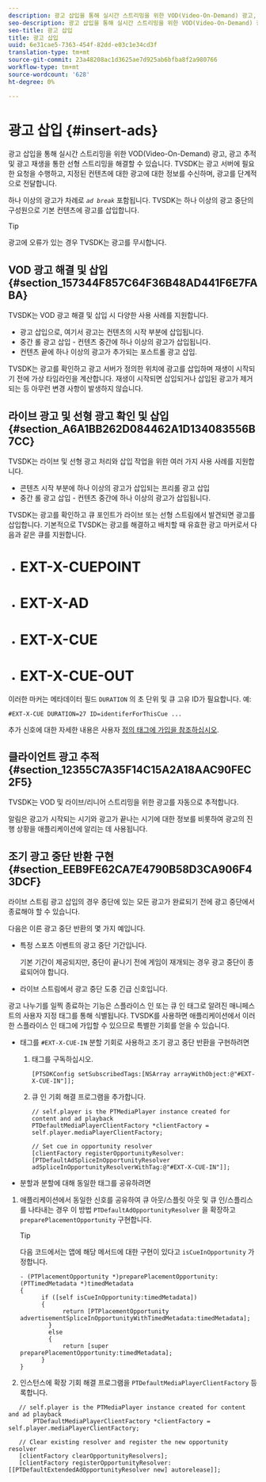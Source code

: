```yaml
---
description: 광고 삽입을 통해 실시간 스트리밍을 위한 VOD(Video-On-Demand) 광고, 광고 추적 및 광고 재생을 통한 선형 스트리밍을 해결할 수 있습니다. TVSDK는 광고 서버에 필요한 요청을 수행하고, 지정된 컨텐츠에 대한 광고에 대한 정보를 수신하며, 광고를 단계적으로 전달합니다.
seo-description: 광고 삽입을 통해 실시간 스트리밍을 위한 VOD(Video-On-Demand) 광고, 광고 추적 및 광고 재생을 통한 선형 스트리밍을 해결할 수 있습니다. TVSDK는 광고 서버에 필요한 요청을 수행하고, 지정된 컨텐츠에 대한 광고에 대한 정보를 수신하며, 광고를 단계적으로 전달합니다.
seo-title: 광고 삽입
title: 광고 삽입
uuid: 6e31cae5-7363-454f-82dd-e03c1e34cd3f
translation-type: tm+mt
source-git-commit: 23a48208ac1d3625ae7d925ab6bfba8f2a980766
workflow-type: tm+mt
source-wordcount: '628'
ht-degree: 0%

---
```



# 광고 삽입 {#insert-ads}

광고 삽입을 통해 실시간 스트리밍을 위한 VOD(Video-On-Demand) 광고, 광고 추적 및 광고 재생을 통한 선형 스트리밍을 해결할 수 있습니다. TVSDK는 광고 서버에 필요한 요청을 수행하고, 지정된 컨텐츠에 대한 광고에 대한 정보를 수신하며, 광고를 단계적으로 전달합니다.

하나 이상의 광고가 차례로 *`ad break`* 포함됩니다. TVSDK는 하나 이상의 광고 중단의 구성원으로 기본 컨텐츠에 광고를 삽입합니다.

>[!TIP]
>
>광고에 오류가 있는 경우 TVSDK는 광고를 무시합니다.

## VOD 광고 해결 및 삽입 {#section_157344F857C64F36B48AD441F6E7FABA}

TVSDK는 VOD 광고 해결 및 삽입 시 다양한 사용 사례를 지원합니다.

* 광고 삽입으로, 여기서 광고는 컨텐츠의 시작 부분에 삽입됩니다.
* 중간 롤 광고 삽입 - 컨텐츠 중간에 하나 이상의 광고가 삽입됩니다.
* 컨텐츠 끝에 하나 이상의 광고가 추가되는 포스트롤 광고 삽입.

TVSDK는 광고를 확인하고 광고 서버가 정의한 위치에 광고를 삽입하며 재생이 시작되기 전에 가상 타임라인을 계산합니다. 재생이 시작되면 삽입되거나 삽입된 광고가 제거되는 등 아무런 변경 사항이 발생하지 않습니다.

## 라이브 광고 및 선형 광고 확인 및 삽입 {#section_A6A1BB262D084462A1D134083556B7CC}

TVSDK는 라이브 및 선형 광고 처리와 삽입 작업을 위한 여러 가지 사용 사례를 지원합니다.

* 콘텐츠 시작 부분에 하나 이상의 광고가 삽입되는 프리롤 광고 삽입
* 중간 롤 광고 삽입 - 컨텐츠 중간에 하나 이상의 광고가 삽입됩니다.

TVSDK는 광고를 확인하고 큐 포인트가 라이브 또는 선형 스트림에서 발견되면 광고를 삽입합니다. 기본적으로 TVSDK는 광고를 해결하고 배치할 때 유효한 광고 마커로서 다음과 같은 큐를 지원합니다.

* # EXT-X-CUEPOINT
* # EXT-X-AD
* # EXT-X-CUE
* # EXT-X-CUE-OUT

이러한 마커는 메타데이터 필드 `DURATION` 의 초 단위 및 큐 고유 ID가 필요합니다. 예:

```
#EXT-X-CUE DURATION=27 ID=identiferForThisCue ... 
```

추가 신호에 대한 자세한 내용은 사용자 [정의 태그에 가입을 참조하십시오](../../tvsdk-3x-ios-prog/ios-3x-advertising/ios-3x-custom-tags-configure/ios-3x-custom-tags-subscribe.md).

## 클라이언트 광고 추적 {#section_12355C7A35F14C15A2A18AAC90FEC2F5}

TVSDK는 VOD 및 라이브/리니어 스트리밍을 위한 광고를 자동으로 추적합니다.

알림은 광고가 시작되는 시기와 광고가 끝나는 시기에 대한 정보를 비롯하여 광고의 진행 상황을 애플리케이션에 알리는 데 사용됩니다.

## 조기 광고 중단 반환 구현 {#section_EEB9FE62CA7E4790B58D3CA906F43DCF}

라이브 스트림 광고 삽입의 경우 중단에 있는 모든 광고가 완료되기 전에 광고 중단에서 종료해야 할 수 있습니다.

다음은 이른 광고 중단 반환의 몇 가지 예입니다.

* 특정 스포츠 이벤트의 광고 중단 기간입니다.

   기본 기간이 제공되지만, 중단이 끝나기 전에 게임이 재개되는 경우 광고 중단이 종료되어야 합니다.
* 라이브 스트림에서 광고 중단 도중 긴급 신호입니다.

광고 나누기를 일찍 종료하는 기능은 스플라이스 인 또는 큐 인 태그로 알려진 매니페스트의 사용자 지정 태그를 통해 식별됩니다. TVSDK를 사용하면 애플리케이션에서 이러한 스플라이스 인 태그에 가입할 수 있으므로 특별한 기회를 얻을 수 있습니다.

* 태그를 `#EXT-X-CUE-IN` 분할 기회로 사용하고 조기 광고 중단 반환을 구현하려면

   1. 태그를 구독하십시오.

      ```
      [PTSDKConfig setSubscribedTags:[NSArray arrayWithObject:@"#EXT-X-CUE-IN"]];
      ```

   1. 큐 인 기회 해결 프로그램을 추가합니다.

      ```
      // self.player is the PTMediaPlayer instance created for content and ad playback 
      PTDefaultMediaPlayerClientFactory *clientFactory = self.player.mediaPlayerClientFactory; 
      
      // Set cue in opportunity resolver 
      [clientFactory registerOpportunityResolver:[PTDefaultAdSpliceInOpportunityResolver adSpliceInOpportunityResolverWithTag:@"#EXT-X-CUE-IN"]];
      ```

* 분할과 분할에 대해 동일한 태그를 공유하려면

1. 애플리케이션에서 동일한 신호를 공유하여 큐 아웃/스플릿 아웃 및 큐 인/스플리스를 나타내는 경우 이 방법 `PTDefaultAdOpportunityResolver` 을 확장하고 `preparePlacementOpportunity` 구현합니다.

   >[!TIP]
   >
   >다음 코드에서는 앱에 해당 메서드에 대한 구현이 있다고 `isCueInOpportunity` 가정합니다.

   ```
   - (PTPlacementOpportunity *)preparePlacementOpportunity:(PTTimedMetadata *)timedMetadata 
   { 
         if ([self isCueInOpportunity:timedMetadata]) 
         { 
               return [PTPlacementOpportunity advertisementSpliceInOpportunityWithTimedMetadata:timedMetadata]; 
           } 
           else 
           { 
               return [super preparePlacementOpportunity:timedMetadata]; 
         } 
   }
   ```

1. 인스턴스에 확장 기회 해결 프로그램을 `PTDefaultMediaPlayerClientFactory` 등록합니다.

```
   // self.player is the PTMediaPlayer instance created for content and ad playback 
       PTDefaultMediaPlayerClientFactory *clientFactory = self.player.mediaPlayerClientFactory; 
             
   // Clear existing resolver and register the new opportunity resolver 
   [clientFactory clearOpportunityResolvers]; 
   [clientFactory registerOpportunityResolver:[[PTDefaultExtendedAdOpportunityResolver new] autorelease]];
```
